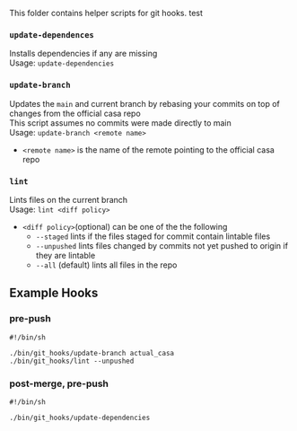 This folder contains helper scripts for git hooks.
test
### `update-dependences`  
Installs dependencies if any are missing  
Usage: `update-dependencies`  
  
### `update-branch`
Updates the `main` and current branch by rebasing your commits on top of changes from the official casa repo  
This script assumes no commits were made directly to main  
Usage: `update-branch <remote name>`  
 + `<remote name>` is the name of the remote pointing to the official casa repo

### `lint`  
Lints files on the current branch  
Usage: `lint <diff policy>`  
 + `<diff policy>`(optional) can be one of the the following
   - `--staged` lints if the files staged for commit contain lintable files
   - `--unpushed` lints files changed by commits not yet pushed to origin if they are lintable
   - `--all` (default) lints all files in the repo  
   
## Example Hooks
### pre-push
    #!/bin/sh
  
    ./bin/git_hooks/update-branch actual_casa
    ./bin/git_hooks/lint --unpushed
### post-merge, pre-push  
    #!/bin/sh

    ./bin/git_hooks/update-dependencies
